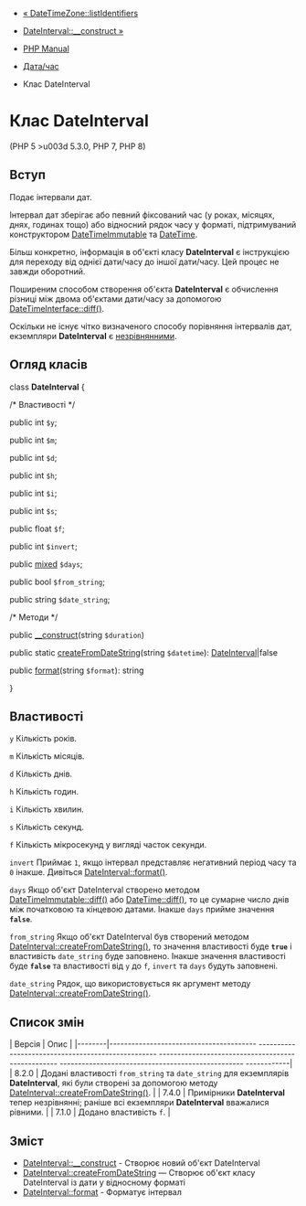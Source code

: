 - [« DateTimeZone::listIdentifiers](datetimezone.listidentifiers.md)
- [DateInterval::\_\_construct »](dateinterval.construct.md)

- [PHP Manual](index.md)
- [Дата/час](book.datetime.md)
- Клас DateInterval

# Клас DateInterval

(PHP 5 \>u003d 5.3.0, PHP 7, PHP 8)

## Вступ

Подає інтервали дат.

Інтервал дат зберігає або певний фіксований час (у роках,
місяцях, днях, годинах тощо) або відносний рядок часу у форматі,
підтримуваний конструктором
[DateTimeImmutable](class.datetimeimmutable.md) та
[DateTime](class.datetime.md).

Більш конкретно, інформація в об'єкті класу **DateInterval** є
інструкцією для переходу від однієї дати/часу до іншої дати/часу.
Цей процес не завжди оборотний.

Поширеним способом створення об'єкта **DateInterval** є
обчислення різниці між двома об'єктами дати/часу за допомогою
[DateTimeInterface::diff()](datetime.diff.md).

Оскільки не існує чітко визначеного способу порівняння інтервалів
дат, екземпляри **DateInterval** є
[незрівнянними](language.operators.comparison.md#language.operators.comparison.incomparable).

## Огляд класів

class **DateInterval** {

/\* Властивості \*/

public int `$y`;

public int `$m`;

public int `$d`;

public int `$h`;

public int `$i`;

public int `$s`;

public float `$f`;

public int `$invert`;

public
[mixed](language.types.declarations.md#language.types.declarations.mixed)
`$days`;

public bool `$from_string`;

public string `$date_string`;

/\* Методи \*/

public [\_\_construct](dateinterval.construct.md)(string `$duration`)

public static
[createFromDateString](dateinterval.createfromdatestring.md)(string
`$datetime`): [DateInterval](class.dateinterval.md)\|false

public [format](dateinterval.format.md)(string `$format`): string

}

## Властивості

`y`
Кількість років.

`m`
Кількість місяців.

`d`
Кількість днів.

`h`
Кількість годин.

`i`
Кількість хвилин.

`s`
Кількість секунд.

`f`
Кількість мікросекунд у вигляді часток секунди.

`invert`
Приймає `1`, якщо інтервал представляє негативний період часу та
`0` інакше. Дивіться
[DateInterval::format()](dateinterval.format.md).

`days`
Якщо об'єкт DateInterval створено методом
[DateTimeImmutable::diff()](datetime.diff.md) або
[DateTime::diff()](datetime.diff.md), то це сумарне число днів
між початковою та кінцевою датами. Інакше `days` прийме
значення **`false`**.

`from_string`
Якщо об'єкт DateInterval був створений методом
[DateInterval::createFromDateString()](dateinterval.createfromdatestring.md),
то значення властивості буде **`true`** і властивість `date_string` буде
заповнено. Інакше значення властивості буде **`false`** та
властивості від `y` до `f`, `invert` та `days` будуть заповнені.

`date_string`
Рядок, що використовується як аргумент методу
[DateInterval::createFromDateString()](dateinterval.createfromdatestring.md).

## Список змін

| Версія | Опис |
|--------|---------------------------------------- -------------------------------------------------- -------------------------------------------------- -------------------------------------------------- ------------|
| 8.2.0 | Додані властивості `from_string` та `date_string` для екземплярів **DateInterval**, які були створені за допомогою методу [DateInterval::createFromDateString()](dateinterval.createfromdatestring.md). |
| 7.4.0 | Примірники **DateInterval** тепер незрівнянні; раніше всі екземпляри **DateInterval** вважалися рівними. |
| 7.1.0 | Додано властивість `f`. |

## Зміст

- [DateInterval::\_\_construct](dateinterval.construct.md) - Створює
новий об'єкт DateInterval
- [DateInterval::createFromDateString](dateinterval.createfromdatestring.md)
— Створює об'єкт класу DateInterval із дати у відносному форматі
- [DateInterval::format](dateinterval.format.md) - Форматує
інтервал
